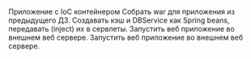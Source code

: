 Приложение с IoC контейнером
Собрать war для приложения из предыдущего ДЗ.
Создавать кэш и DBService как Spring beans, передавать (inject) их в сервлеты.
Запустить веб приложение во внешнем веб сервере.
Запустить веб приложение во внешнем веб сервере.